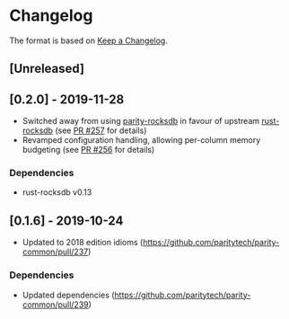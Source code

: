 # Changelog

The format is based on [Keep a Changelog]. 

[Keep a Changelog]: http://keepachangelog.com/en/1.0.0/

## [Unreleased]

## [0.2.0] - 2019-11-28
- Switched away from using [parity-rocksdb](https://crates.io/crates/parity-rocksdb) in favour of upstream [rust-rocksdb](https://crates.io/crates/rocksdb) (see [PR #257](https://github.com/paritytech/parity-common/pull/257) for details)
- Revamped configuration handling, allowing per-column memory budgeting (see [PR #256](https://github.com/paritytech/parity-common/pull/256) for details)
### Dependencies
- rust-rocksdb v0.13

## [0.1.6] - 2019-10-24
- Updated to 2018 edition idioms (https://github.com/paritytech/parity-common/pull/237)
### Dependencies
- Updated dependencies (https://github.com/paritytech/parity-common/pull/239)

